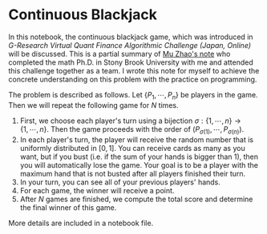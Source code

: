 # Continuous Blackjack

In this notebook, the continuous blackjack game, which was introduced in *G-Research Virtual Quant Finance Algorithmic Challenge (Japan, Online)* will be discussed. This is a partial summary of  [Mu Zhao's note](https://arxiv.org/abs/2011.10315) who completed the math Ph.D. in Stony Brook University with me and attended this challenge together as a team. I wrote this note for myself to achieve the concrete understanding on this problem with the practice on programming.

The problem is described as follows. Let $\{P_1,\cdots,P_n\}$ be players in the game. Then we will repeat the following game for $N$ times.
1. First, we choose each player's turn using a bijection $\sigma : \{1,\cdots,n\} \to \{1,\cdots,n\}$. Then the game proceeds with the order of $(P_{\sigma(1)},\cdots,P_{\sigma(n)})$.
2. In each player's turn, the player will receive the random number that is uniformly distributed in $[0,1]$. You can receive cards as many as you want, but if you bust (i.e. if the sum of your hands is bigger than 1), then you will automatically lose the game. Your goal is to be a player with the maximum hand that is not busted after all players finished their turn.
3. In your turn, you can see all of your previous players' hands. 
4. For each game, the winner will receive a point. 
5. After $N$ games are finished, we compute the total score and determine the final winner of this game.

More details are included in a notebook file.
